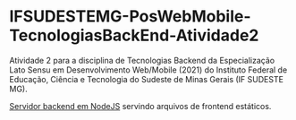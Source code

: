 # IFSUDESTEMG-PosWebMobile-TecnologiasBackEnd-Atividade2

Atividade 2 para a disciplina de Tecnologias Backend da Especialização Lato Sensu em Desenvolvimento Web/Mobile (2021) do Instituto Federal de Educação, Ciência e Tecnologia do Sudeste de Minas Gerais (IF SUDESTE MG).

[Servidor backend em NodeJS](https://github.com/Denis-Tek/IFSUDESTEMG-PosWebMobile-TecnologiasBackend-Atividade2/blob/master/server.js) servindo arquivos de frontend estáticos.

